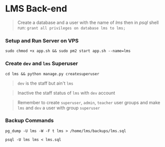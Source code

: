 


# LMS Back-end

> Create a database and a user with the name of _lms_ then in _psql_ shell run: `grant all privileges on database lms to lms;`

### Setup and Run Server on VPS

```console 
sudo chmod +x app.sh && sudo pm2 start app.sh --name=lms
```

### Create `dev` and `lms` Superuser

```console 
cd lms && python manage.py createsuperuser
```

> `dev` is the staff but ain't `lms` 

> Inactive the staff status of `lms` with `dev` account

> Remember to create `superuser`, `admin`, `teacher` user groups and make `lms` and `dev` a user with group `superuser`

### Backup Commands

```console
pg_dump -U lms -W -F t lms > /home/lms/backups/lms.sql
``` 

```console
psql -U lms lms < lms.sql
```

